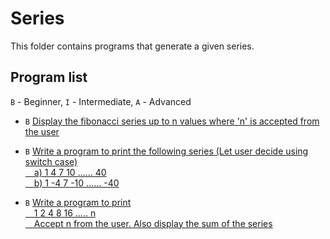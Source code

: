 # Series

This folder contains programs that generate a given series.

## Program list

`B` - Beginner, `I` - Intermediate, `A` - Advanced

* `B` [Display the fibonacci series up to n values where 'n' is accepted from the user](fibonacciSeries.cpp)
* `B` [Write a program to print the following series (Let user decide using switch case)
</br>&emsp;a)  1   4   7   10  ......   40
</br>&emsp;b)  1  -4   7  -10  ......  -40](incrementBy3Series.cpp)

* `B` [Write a program to print 
<br>&emsp;1   2   4   8   16  ..... n
<br>&emsp;Accept n from the user. Also display the sum of the series](powerOf2Series.cpp)

